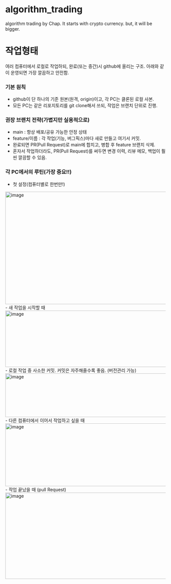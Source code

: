 # algorithm_trading
algorithm trading by Chap. It starts with crypto currency. but, it will be bigger.

# 작업형태
여러 컴퓨터에서 로컬로 작업하되, 완료(또는 중간)시 github에 올리는 구조. 아래와 같이 운영되면 가장 깔끔하고 안전함.

### 기본 원칙
- github이 단 하나의 기준 원본(원격, origin)이고, 각 PC는 클론된 로컬 사본.
- 모든 PC는 같은 리포지토리를 git clone해서 쓰되, 작업은 브랜치 단위로 진행.

### 권장 브랜치 전략(가볍지만 실용적으로)
- main : 항상 배포/공유 가능한 안정 상태
- feature/이름 : 각 작업(기능, 버그픽스)마다 새로 만들고 여기서 커밋.
- 완료되면 PR(Pull Request)로 main에 합치고, 병합 후 feature 브랜치 삭제.
- 혼자서 작업하더라도, PR(Pull Request)를 써두면 변경 이력, 리뷰 메모, 백업이 훨씬 깔끔할 수 있음.

### 각 PC에서의 루틴(가장 중요!!)
- 첫 설정(컴퓨터별로 한번만!)
<img width="709" height="353" alt="image" src="https://github.com/user-attachments/assets/5383f7b8-f260-42f8-becf-40c00ddf42dc" />
- 새 작업을 시작할 때
<img width="696" height="177" alt="image" src="https://github.com/user-attachments/assets/c1b748a1-7bcf-4b85-92f4-452dfcfab305" />
- 로컬 작업 중 사소한 커밋. 커밋은 자주해줄수록 좋음. (버전관리 가능)
<img width="694" height="137" alt="image" src="https://github.com/user-attachments/assets/7870a439-5429-478e-b4a0-da75f96c0db2" />
- 다른 컴퓨터에서 이어서 작업하고 싶을 때
<img width="695" height="197" alt="image" src="https://github.com/user-attachments/assets/2e6bc681-5da2-4059-9672-a46585690848" />
- 작업 끝났을 때 (pull Request)
<img width="700" height="271" alt="image" src="https://github.com/user-attachments/assets/74357e2d-fb70-49bd-9b89-869cb5c6df97" />


